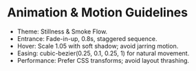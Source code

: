 # Animation & Motion Guidelines

- Theme: Stillness & Smoke Flow.
- Entrance: Fade-in-up, 0.8s, staggered sequence.
- Hover: Scale 1.05 with soft shadow; avoid jarring motion.
- Easing: cubic-bezier(0.25, 0.1, 0.25, 1) for natural movement.
- Performance: Prefer CSS transforms; avoid layout thrashing.

